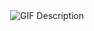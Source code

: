 <div align="center">
    <img src="https://i.imgur.com/nDS2ADp.gif" alt="GIF Description" style="max-width: 100%; height: auto;" />
</div>
